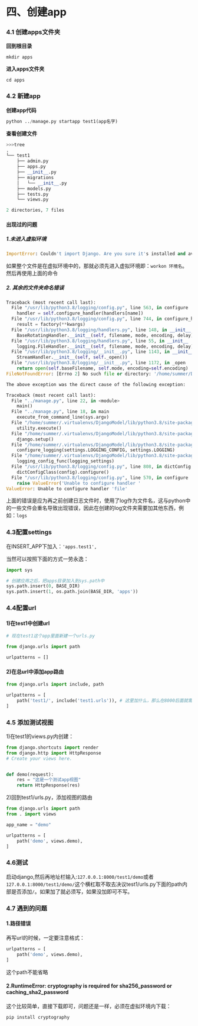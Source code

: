 # 四、创建app

### 4.1 创建apps文件夹

**回到根目录**

`mkdir apps`

**进入apps文件夹**

`cd apps`

### 4.2 新建app

**创建app代码**

```python
python ../manage.py startapp test1(app名字)
```

**查看创建文件**

```python
>>>tree
.
└── test1
    ├── admin.py
    ├── apps.py
    ├── __init__.py
    ├── migrations
    │   └── __init__.py
    ├── models.py
    ├── tests.py
    └── views.py

2 directories, 7 files
```

#### 出现过的问题

##### 1.未进入虚拟环境

```python
ImportError: Couldn't import Django. Are you sure it's installed and available on your PYTHONPATH environment variable? Did you forget to activate a virtual environment?
```

如果整个文件是在虚拟环境中的，那就必须先进入虚拟环境即：`workon 环境名`。然后再使用上面的命令

##### 2. 其余的文件夹命名错误

```python
Traceback (most recent call last):
  File "/usr/lib/python3.8/logging/config.py", line 563, in configure
    handler = self.configure_handler(handlers[name])
  File "/usr/lib/python3.8/logging/config.py", line 744, in configure_handler
    result = factory(**kwargs)
  File "/usr/lib/python3.8/logging/handlers.py", line 148, in __init__
    BaseRotatingHandler.__init__(self, filename, mode, encoding, delay)
  File "/usr/lib/python3.8/logging/handlers.py", line 55, in __init__
    logging.FileHandler.__init__(self, filename, mode, encoding, delay)
  File "/usr/lib/python3.8/logging/__init__.py", line 1143, in __init__
    StreamHandler.__init__(self, self._open())
  File "/usr/lib/python3.8/logging/__init__.py", line 1172, in _open
    return open(self.baseFilename, self.mode, encoding=self.encoding)
FileNotFoundError: [Errno 2] No such file or directory: '/home/summer/DjangoTest/logs/DT.log'

The above exception was the direct cause of the following exception:

Traceback (most recent call last):
  File "../manage.py", line 22, in <module>
    main()
  File "../manage.py", line 18, in main
    execute_from_command_line(sys.argv)
  File "/home/summer/.virtualenvs/DjangoModel/lib/python3.8/site-packages/django/core/management/__init__.py", line 401, in execute_from_command_line
    utility.execute()
  File "/home/summer/.virtualenvs/DjangoModel/lib/python3.8/site-packages/django/core/management/__init__.py", line 377, in execute
    django.setup()
  File "/home/summer/.virtualenvs/DjangoModel/lib/python3.8/site-packages/django/__init__.py", line 19, in setup
    configure_logging(settings.LOGGING_CONFIG, settings.LOGGING)
  File "/home/summer/.virtualenvs/DjangoModel/lib/python3.8/site-packages/django/utils/log.py", line 75, in configure_logging
    logging_config_func(logging_settings)
  File "/usr/lib/python3.8/logging/config.py", line 808, in dictConfig
    dictConfigClass(config).configure()
  File "/usr/lib/python3.8/logging/config.py", line 570, in configure
    raise ValueError('Unable to configure handler '
ValueError: Unable to configure handler 'file'
```

上面的错误是应为再之前创建日志文件时，使用了log作为文件名，这与python中的一些文件会重名导致出现错误，因此在创建的log文件夹需要加其他东西，例如：`logs`

### 4.3配置settings

在INSERT_APP下加入：`'apps.test1',`

当然可以按照下面的方式一劳永逸：

```python
import sys

# 创建应用之后，把apps目录加入到sys.path中
sys.path.insert(0, BASE_DIR)
sys.path.insert(1, os.path.join(BASE_DIR, 'apps'))

```

### 4.4配置url

#### 1)在test1中创建url

```python
# 现在test1这个app里面新建一个urls.py

from django.urls import path

urlpatterns = []
```

#### 2)在总url中添加app路由

```python
from django.urls import include, path

urlpatterns = [
    path('test1/', include('test1.urls')), # 这里加什么，那么在8000后面就需要添加什么
]
```

### 4.5 添加测试视图

1)在test1的views.py内创建：

```python
from django.shortcuts import render
from django.http import HttpResponse
# Create your views here.


def demo(request):
	res = "这是一个测试app视图"
	return HttpResponse(res)
```

2)回到test1/urls.py，添加视图的路由

```python
from django.urls import path
from . import views

app_name = "demo"

urlpatterns = [
	path('demo', views.demo),
]
```

### 4.6测试

启动django,然后再地址栏输入:`127.0.0.1:8000/test1/demo`或者`127.0.0.1:8000/test1/demo/`这个横杠取不取去决议test1/urls.py下面的path内部是否添加`/`。如果加了就必须写，如果没加即可不写。

### 4.7 遇到的问题

#### 1.路径错误

再写url的时候，一定要注意格式：

```python
urlpatterns = [
	path('demo', views.demo),
]
```

这个path不能省略

#### 2.RuntimeError: cryptography is required for sha256_password or caching_sha2_password

这个比较简单，直接下载即可，问题还是一样，必须在虚拟环境内下载：

`pip install cryptography `